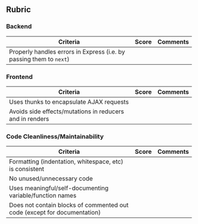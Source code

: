 ## Rubric

### Backend

| Criteria | Score | Comments |
| ------------- |:-------------| -----|
| Properly handles errors in Express (i.e. by passing them to `next`) | | |

### Frontend

| Criteria | Score | Comments |
| ------------- |:-------------| -----|
| Uses thunks to encapsulate AJAX requests | | |
| Avoids side effects/mutations in reducers and in renders | | |

### Code Cleanliness/Maintainability

| Criteria | Score | Comments |
| ------------- |:-------------| -----|
| Formatting (indentation, whitespace, etc) is consistent | | |
| No unused/unnecessary code | | |
| Uses meaningful/self-documenting variable/function names | | |
| Does not contain blocks of commented out code (except for documentation) | | |
